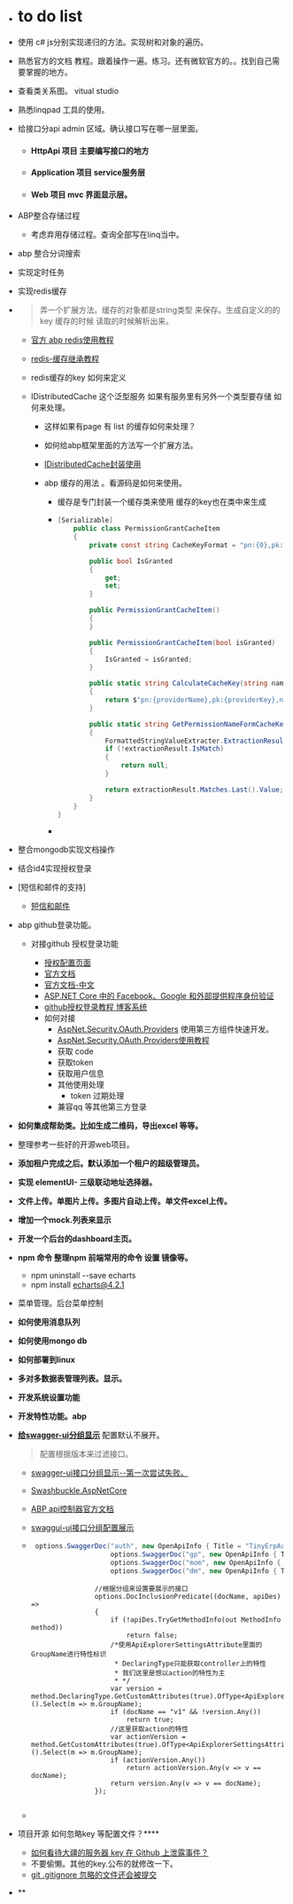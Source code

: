- # to do list

- 使用 c# js分别实现递归的方法。实现树和对象的遍历。

- 熟悉官方的文档  教程。跟着操作一遍。练习。还有微软官方的。。找到自己需要掌握的地方。

- 查看类关系图。  vitual studio 

- 熟悉linqpad 工具的使用。

- 给接口分api admin 区域。确认接口写在哪一层里面。

  - #### HttpApi 项目  主要编写接口的地方

  - #### Application 项目 service服务层

  - #### Web 项目 mvc 界面显示层。

- ABP整合存储过程

  - 考虑弃用存储过程。查询全部写在linq当中。
  
- abp 整合分词搜索

- 实现定时任务

- 实现redis缓存

- > 弄一个扩展方法。缓存的对象都是string类型 来保存。生成自定义的的key  缓存的时候 读取的时候解析出来。

  - [官方 abp redis使用教程](https://docs.abp.io/en/abp/3.2/Redis-Cache)

  - [redis-缓存继承教程](https://www.cnblogs.com/meowv/p/12956696.html)

  - redis缓存的key 如何来定义

  - IDistributedCache<OrganizationUnitDto>  这个泛型服务 如果有服务里有另外一个类型要存储 如何来处理。

    - 这样如果有page 有 list 的缓存如何来处理？

    - 如何给abp框架里面的方法写一个扩展方法。

    - [IDistributedCache封装使用](https://www.cnblogs.com/fanfan-90/p/12151924.html)

    - abp 缓存的用法 。看源码是如何来使用。

      - 缓存是专门封装一个缓存类来使用 缓存的key也在类中来生成

      - ```C#
        [Serializable]
            public class PermissionGrantCacheItem
            {
                private const string CacheKeyFormat = "pn:{0},pk:{1},n:{2}";
        
                public bool IsGranted
                {
                    get;
                    set;
                }
        
                public PermissionGrantCacheItem()
                {
                }
        
                public PermissionGrantCacheItem(bool isGranted)
                {
                    IsGranted = isGranted;
                }
        
                public static string CalculateCacheKey(string name, string providerName, string providerKey)
                {
                    return $"pn:{providerName},pk:{providerKey},n:{name}";
                }
        
                public static string GetPermissionNameFormCacheKeyOrNull(string cacheKey)
                {
                    FormattedStringValueExtracter.ExtractionResult extractionResult = FormattedStringValueExtracter.Extract(cacheKey, "pn:{0},pk:{1},n:{2}", ignoreCase: true);
                    if (!extractionResult.IsMatch)
                    {
                        return null;
                    }
        
                    return extractionResult.Matches.Last().Value;
                }
            }
        }
        ```

      - 

- 整合mongodb实现文档操作

- 结合id4实现授权登录

- [短信和邮件的支持]

  - [短信和邮件](https://www.cnblogs.com/myzony/p/abp-vnext-email-and-sms-source-analyzsis.html)

- abp github登录功能。
  - 对接github 授权登录功能

    - [授权配置页面](https://github.com/settings/developers)
    - [官方文档](https://docs.github.com/en/developers/apps/building-oauth-apps/authorizing-oauth-apps)
    - [官方文档-中文](https://docs.github.com/cn/developers/apps/building-oauth-apps/authorizing-oauth-apps)
    - [ASP.NET Core 中的 Facebook、Google 和外部提供程序身份验证](https://docs.microsoft.com/zh-cn/aspnet/core/security/authentication/social/?view=aspnetcore-5.0&tabs=visual-studio)
    - [github授权登录教程 博客系统](https://mp.weixin.qq.com/s/ZOX9D4ncqqeXxipYapTeBA)
    - 如何对接
      - [AspNet.Security.OAuth.Providers](https://github.com/aspnet-contrib/AspNet.Security.OAuth.Providers)  使用第三方组件快速开发。
      - [AspNet.Security.OAuth.Providers使用教程](https://www.cnblogs.com/igeekfan/p/12110012.html)
      - 获取 code 
      - 获取token 
      - 获取用户信息
      - 其他使用处理
        - token 过期处理
      - 兼容qq 等其他第三方登录
  
- **如何集成帮助类。比如生成二维码，导出excel 等等。**

- 整理参考一些好的开源web项目。

- **添加租户完成之后。默认添加一个租户的超级管理员。**

- **实现 elementUI- 三级联动地址选择器。**

- **文件上传。单图片上传。多图片自动上传。单文件excel上传。**

- **增加一个mock.列表来显示**

- **开发一个后台的dashboard主页。**

- **npm 命令  整理npm 前端常用的命令 设置 镜像等。**
  - npm uninstall --save echarts
  - npm install echarts@4.2.1
  
- 菜单管理。后台菜单控制

- **如何使用消息队列** 

- **如何使用mongo db** 

- **如何部署到linux** 

- **多对多数据表管理列表。显示。**

- **开发系统设置功能**

- **开发特性功能。abp**

- **[给swagger-ui分组显示](https://mp.weixin.qq.com/s/cNB469s18plbCLbHxL1QUA)**  配置默认不展开。

  > 配置根据版本来过滤接口。

  - [swagger-ui接口分组显示--第一次尝试失败。](https://blog.csdn.net/qq_35655841/article/details/102838850)

  - [Swashbuckle.AspNetCore](https://github.com/domaindrivendev/Swashbuckle.AspNetCore)

  - [ABP api控制器官方文档](https://docs.abp.io/zh-Hans/abp/3.2/API/Auto-API-Controllers)

  - [swaggui-ui接口分组配置展示](https://www.cnblogs.com/FateHuli/p/10821018.html)

  - ```c#
     options.SwaggerDoc("auth", new OpenApiInfo { Title = "TinyErpAuth", Version = "auth" });
                        options.SwaggerDoc("gp", new OpenApiInfo { Title = "登录模块", Version = "GP" });
                        options.SwaggerDoc("mom", new OpenApiInfo { Title = "业务模块", Version = "YW" });
                        options.SwaggerDoc("dm", new OpenApiInfo { Title = "其他模块", Version = "QT" });
     ```

    


                        //根据分组来设置要展示的接口
                        options.DocInclusionPredicate((docName, apiDes) =>
                        {
                            if (!apiDes.TryGetMethodInfo(out MethodInfo method))
                                return false;
                            /*使用ApiExplorerSettingsAttribute里面的GroupName进行特性标识
                             * DeclaringType只能获取controller上的特性
                             * 我们这里是想以action的特性为主
                             * */
                            var version = method.DeclaringType.GetCustomAttributes(true).OfType<ApiExplorerSettingsAttribute>().Select(m => m.GroupName);
                            if (docName == "v1" && !version.Any())
                                return true;
                            //这里获取action的特性
                            var actionVersion = method.GetCustomAttributes(true).OfType<ApiExplorerSettingsAttribute>().Select(m => m.GroupName);
                            if (actionVersion.Any())
                                return actionVersion.Any(v => v == docName);
                            return version.Any(v => v == docName);
                        });
    ```
  
  - 
    ```

- 项目开源 如何忽略key 等配置文件？****

  - [如何看待大疆的服务器 key 在 Github 上泄露事件？](https://www.zhihu.com/question/68495272)
  - 不要偷懒。其他的key.公布的就修改一下。
  - [git .gitignore 忽略的文件还会被提交](https://blog.csdn.net/zzk220106/article/details/108639115)
  
- **